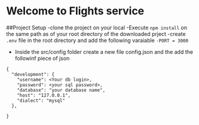 # Welcome to Flights service

##Project Setup
-clone the project on  your local
-Execute `npm install` on the same path as of your root directory of the downloaded prject
-create    `.env` file in the root directory and add the following varaiable
  `-PORT = 3000`
- Inside the src/config folder create a new file config.json and the add the followinf piece of json

```
{
  "development": {
    "username": <Your db login>,
    "password": <your sql password>,
    "database": "your database name",
    "host": "127.0.0.1",
    "dialect": "mysql"
  },
 
}
